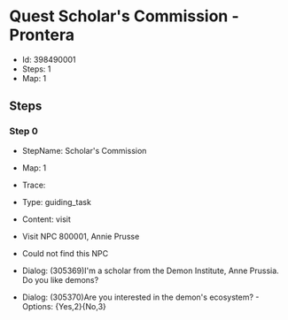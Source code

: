 # Quest Scholar's Commission - Prontera

- Id: 398490001
- Steps: 1
- Map: 1

## Steps

### Step 0
- StepName:  Scholar's Commission
- Map:  1
- Trace:  
- Type:  guiding_task
- Content:  visit
- Visit NPC 800001, Annie Prusse

- Could not find this NPC
- Dialog: (305369)I'm a scholar from the Demon Institute, Anne Prussia. Do you like demons?
- Dialog: (305370)Are you interested in the demon's ecosystem? - Options: {Yes,2}{No,3}


